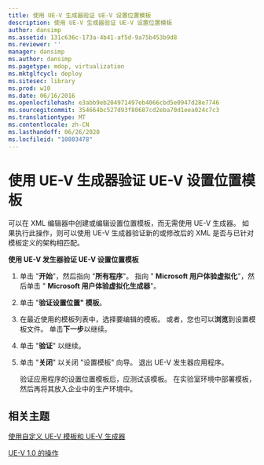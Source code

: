 ```yaml
---
title: 使用 UE-V 生成器验证 UE-V 设置位置模板
description: 使用 UE-V 生成器验证 UE-V 设置位置模板
author: dansimp
ms.assetid: 131c636c-173a-4b41-af5d-9a75b453b9d8
ms.reviewer: ''
manager: dansimp
ms.author: dansimp
ms.pagetype: mdop, virtualization
ms.mktglfcycl: deploy
ms.sitesec: library
ms.prod: w10
ms.date: 06/16/2016
ms.openlocfilehash: e3abb9eb204971497eb4066cbd5e0947d28e7746
ms.sourcegitcommit: 354664bc527d93f80687cd2eba70d1eea024c7c3
ms.translationtype: MT
ms.contentlocale: zh-CN
ms.lasthandoff: 06/26/2020
ms.locfileid: "10803478"
---
```

# 使用 UE-V 生成器验证 UE-V 设置位置模板


可以在 XML 编辑器中创建或编辑设置位置模板，而无需使用 UE-V 生成器。 如果执行此操作，则可以使用 UE-V 生成器验证新的或修改后的 XML 是否与已针对模板定义的架构相匹配。

**使用 UE-V 发生器验证 UE-V 设置位置模板**

1.  单击 "**开始**"，然后指向 "**所有程序**"。 指向 " **Microsoft 用户体验虚拟化**"，然后单击 " **Microsoft 用户体验虚拟化生成器**"。

2.  单击 "**验证设置位置" 模板**。

3.  在最近使用的模板列表中，选择要编辑的模板。 或者，您也可以**浏览**到设置模板文件。 单击**下一步**以继续。

4.  单击 "**验证**" 以继续。

5.  单击 "**关闭**" 以关闭 "设置模板" 向导。 退出 UE-V 发生器应用程序。

    验证应用程序的设置位置模板后，应测试该模板。 在实验室环境中部署模板，然后再将其放入企业中的生产环境中。

## 相关主题


[使用自定义 UE-V 模板和 UE-V 生成器](working-with-custom-ue-v-templates-and-the-ue-v-generator.md)

[UE-V 1.0 的操作](operations-for-ue-v-10.md)

 

 





